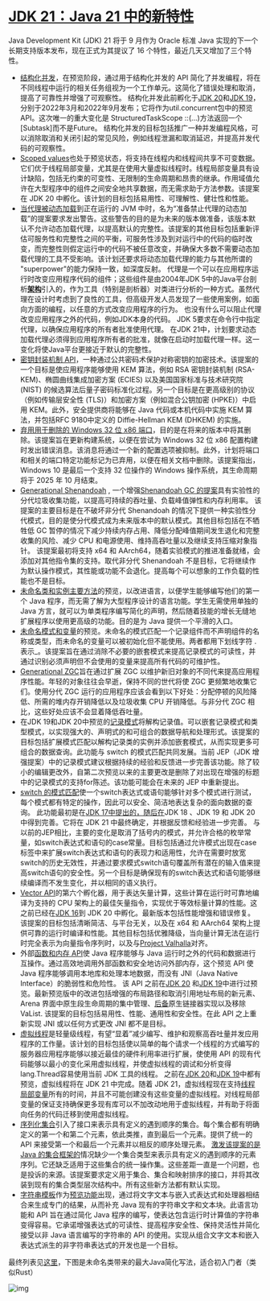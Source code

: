 # [JDK 21：Java 21 中的新特性](https://www.infoworld.com/article/3689880/jdk-21-the-new-features-in-java-21.html)

Java Development Kit (JDK) 21 将于 9 月作为 Oracle 标准 Java 实现的下一个长期支持版本发布，现在正式为其提议了 16 个特性，最近几天又增加了三个特性。

- [结构化并发](https://openjdk.org/jeps/453)，在预览阶段，通过用于结构化并发的 API 简化了并发编程，将在不同线程中运行的相关任务组视为一个工作单元。这简化了错误处理和取消，提高了可靠性并增强了可观察性。
  结构化并发此前孵化于[JDK 20](https://www.infoworld.com/article/3676699/jdk-20-the-new-features-in-java-20.html)和[JDK 19](https://www.infoworld.com/article/3653331/jdk-19-the-new-features-in-java-19.html)，分别于2022年3月和2022年9月发布；它将作为util.concurrent包中的预览 API。这次唯一的重大变化是 StructuredTaskScope ::(…)方法返回一个[Subtask]而不是Future。
  结构化并发的目标包括推广一种并发编程风格，可以消除取消和关闭引起的常见风险，例如线程泄漏和取消延迟，并提高并发代码的可观察性。
- [Scoped values](https://openjdk.org/jeps/446)也处于预览状态，将支持在线程内和线程间共享不可变数据。它们优于线程局部变量，尤其是在使用大量虚拟线程时。线程局部变量具有设计缺陷，包括无约束的可变性、无限制的生命周期和昂贵的继承。作用域值允许在大型程序中的组件之间安全地共享数据，而无需求助于方法参数。该提案在 JDK 20 中孵化。该计划的目标包括易用性、可理解性、健壮性和性能。
- [当代理被动态加载](https://openjdk.org/jeps/451)到正在运行的 JVM 中时，名为“准备禁止代理的动态加载”的提案要求发出警告。这些警告的目的是为未来的版本做准备，该版本默认不允许动态加载代理，以提高默认的完整性。该提案的其他目标包括重新评估可服务性和完整性之间的平衡，可服务性涉及到对运行中的代码的临时改变，而完整性则假定运行中的代码不被任意改变，并确保大多数不需要动态加载代理的工具不受影响。该计划还要求将动态加载代理的能力与其他所谓的 "superpower"的能力保持一致，如深度反射。
  代理是一个可以在应用程序运行时改变应用程序代码的组件；这些组件是由2004年JDK 5中的Java平台剖析[**架构**](https://www.jdon.com/tag-249/)引入的，作为工具（特别是剖析器）对类进行分析的一种方式。虽然代理在设计时考虑到了良性的工具，但高级开发人员发现了一些使用案例，如面向方面的编程，以任意的方式改变应用程序的行为。
  也没有什么可以阻止代理改变应用程序之外的代码，例如JDK本身的代码。
  JDK 5要求在命令行中指定代理，以确保应用程序的所有者批准使用代理。
  在JDK 21中，计划要求动态加载代理必须得到应用程序所有者的批准，就像在启动时加载代理一样。这一变化将使Java平台更接近于默认的完整性。
- [密钥封装机制 API](https://openjdk.org/jeps/452)，一种通过公共密码术保护对称密钥的加密技术。该提案的一个目标是使应用程序能够使用 KEM 算法，例如 RSA 密钥封装机制 (RSA-KEM)、椭圆曲线集成加密方案 (ECIES) 以及美国国家标准与技术研究院 (NIST) 的候选算法后量子密码标准化过程。另一个目标是在更高级别的协议（例如传输层安全性 (TLS)）和加密方案（例如混合公钥加密 (HPKE)）中启用 KEM。此外，安全提供商将能够在 Java 代码或本机代码中实施 KEM 算法，并包括RFC 9180中定义的 Diffie-Hellman KEM (DHKEM) 的实施。
- [弃用用于删除的 Windows 32 位 x86 端口](https://openjdk.org/jeps/449)，目的是在将来的版本中将其删除。该提案旨在更新构建系统，以便在尝试为 Windows 32 位 x86 配置构建时发出错误消息。该消息将通过一个新的配置选项被抑制。此外，计划将端口和相关的端口特定功能标记为已弃用，以便在相关文档中删除。该提案指出，Windows 10 是最后一个支持 32 位操作的 Windows 操作系统，其生命周期将于 2025 年 10 月结束。
- [Generational Shenandoah](https://openjdk.org/jeps/404) , 一个增强[Shenandoah GC 的提案](https://openjdk.org/projects/shenandoah/)具有实验性的分代垃圾收集功能，以提高可持续的吞吐量、负载峰值弹性和内存利用率。
  该提案的主要目标是在不破坏非分代 Shenandoah 的情况下提供一种实验性分代模式，目的是使分代模式成为未来版本中的默认模式。其他目标包括在不牺牲低 GC 暂停的情况下减少持续内存占用、降低分配峰值期间发生退化和完整收集的风险、减少 CPU 和电源使用、维持高吞吐量以及继续支持压缩对象指针。
  该提案最初将支持 x64 和 AArch64，随着实验模式的推进准备就绪，会添加对其他指令集的支持。取代非分代 Shenandoah 不是目标，它将继续作为默认操作模式，其性能或功能不会退化。提高每个可以想象的工作负载的性能也不是目标。
- [未命名类和实例主要方法](https://openjdk.org/jeps/445)的预览，以改进语言，以便学生能够编写他们的第一个 Java 程序，而无需了解为大型程序设计的语言功能。学生无需使用单独的 Java 方言，就可以为单类程序编写简化的声明，然后随着技能的增长无缝地扩展程序以使用更高级的功能。目的是为 Java 提供一个平滑的入口。
- [未命名模式和变量](https://openjdk.org/jeps/443)的预览。未命名的模式匹配一个记录组件而不声明组件的名称或类型，而未命名的变量可以被初始化但不能使用。两者都用下划线字符 . 表示_。该提案旨在通过消除不必要的嵌套模式来提高记录模式的可读性，并通过识别必须声明但不会使用的变量来提高所有代码的可维护性。
- [Generational ZGC](https://openjdk.org/jeps/439)旨在通过扩展 ZGC 以维护新旧对象的不同代来提高应用程序性能。年轻的对象往往会早逝，保持不同的世代将使 ZGC 更频繁地收集它们。使用分代 ZGC 运行的应用程序应该会看到以下好处：分配停顿的风险降低、所需的堆内存开销降低以及垃圾收集 CPU 开销降低。与非分代 ZGC 相比，这些好处应该不会显着降低吞吐量。
- 在JDK 19和JDK 20中预览的[记录模式](https://openjdk.org/jeps/440)将解构记录值。可以嵌套记录模式和类型模式，以实现强大的、声明式的和可组合的数据导航和处理形式。该提案的目标包括扩展模式匹配以解构记录类的实例并添加嵌套模式，从而实现更多可组合的数据查询。此功能与 switch 的模式匹配共同发展。当前 JEP（JDK 增强提案）中的记录模式建议根据持续的经验和反馈进一步完善该功能。除了较小的编辑更改外，自第二次预览以来的主要更改是删除了对出现在增强的标题中的记录模式的支持for陈述。该功能可能会在未来的 JEP 中重新提出。
- [switch 的模式匹配](https://openjdk.org/jeps/433)使一个switch表达式或语句能够针对多个模式进行测试，每个模式都有特定的操作，因此可以安全、简洁地表达复杂的面向数据的查询。
  此功能最初是在[JDK 17中提出的，随后在](https://www.infoworld.com/article/3606833/jdk-17-the-new-features-in-java-17.html)JDK 18 、JDK 19 和 JDK 20中得到完善。它将在 JDK 21 中最终确定，并根据反馈和经验进一步完善。
  与以前的JEP相比，主要的变化是取消了括号内的模式，并允许合格的枚举常量，如switch表达式和语句的case常量。目标包括通过允许模式出现在case标签中来扩展switch表达式和语句的表现力和适用性，允许在需要时放宽switch的历史无效性，并通过要求模式switch语句覆盖所有潜在的输入值来提高switch语句的安全性。另一个目标是确保现有的switch表达式和语句能够继续编译而不发生变化，并以相同的语义执行。
- [Vector API](https://openjdk.org/jeps/448)的第六个孵化器，用于表达矢量计算，这些计算在运行时可靠地编译为支持的 CPU 架构上的最佳矢量指令，实现优于等效标量计算的性能。这之前已经在[JDK 16](https://www.infoworld.com/article/3569150/jdk-16-the-new-features-in-java-16.html)到 JDK 20 中孵化。最新版本包括性能增强和错误修复。该提案的目标包括清晰简洁、与平台无关，以及在 x64 和 AArch64 架构上提供可靠的运行时编译和性能。其他目标包括优雅降级，当向量计算无法在运行时完全表示为向量指令序列时，以及与[Project Valhalla](https://www.infoworld.com/article/3687670/project-valhalla-a-look-inside-javas-epic-refactor.html)对齐。
- 外部[函数和内存 API](https://openjdk.org/jeps/442)使 Java 程序能够与 Java 运行时之外的代码和数据进行互操作。通过高效地调用外部函数和安全地访问外部内存，这个预览 API 使 Java 程序能够调用本地库和处理本地数据，而没有 JNI（Java Native Interface）的脆弱性和危险性。
  该 API 之前在[JDK 20](https://www.infoworld.com/article/3676699/jdk-20-the-new-features-in-java-20.html) 和[JDK 19](https://www.infoworld.com/article/3653331/jdk-19-the-new-features-in-java-19.html)中进行过预览。最新预览版中的改进包括增强的布局路径和取消引用地址布局的新元素、Arena 界面中原生段生命周期的集中管理、[后备](https://cr.openjdk.org/~pminborg/panama/21/v1/javadoc/java.base/java/lang/foreign/Arena.html)原生链接器实现以及移除VaList. 该提案的目标包括易用性、性能、通用性和安全性。在此 API 之上重新实现 JNI 或以任何方式更改 JNI 都不是目标。
- [虚拟线程](https://openjdk.org/jeps/444)是轻量级线程，有望“显着”减少编写、维护和观察高吞吐量并发应用程序的工作量。该计划的目标包括使以简单的每个请求一个线程的方式编写的服务器应用程序能够以接近最佳的硬件利用率进行扩展，使使用 API 的现有代码能够以最小的变化采用虚拟线程，并使虚拟线程的调试和分析变得lang.Thread容易使用当前 JDK 工具的线程。
  之前在[JDK 20](https://www.infoworld.com/article/3676699/jdk-20-the-new-features-in-java-20.html)和[JDK 19](https://www.infoworld.com/article/3653331/jdk-19-the-new-features-in-java-19.html)中都有预览，虚拟线程将在 JDK 21 中完成。随着 JDK 21，虚拟线程现在支持[线程局部变量](https://openjdk.org/jeps/444Thread-local-variables)所有的时间，并且不可能创建没有这些变量的虚拟线程。对线程局部变量的保证支持确保更多现有库可以不加改动地用于虚拟线程，并有助于将面向任务的代码迁移到使用虚拟线程。
- [序列化集合](https://openjdk.org/jeps/431)引入了接口来表示具有定义的遇到顺序的集合。每个集合都有明确定义的第一个和第二个元素，依此类推，直到最后一个元素。提供了统一的 API 来接受第一个和最后一个元素并以相反的顺序处理元素。
  [激发该提案的是 Java 的集合框架的](https://docs.oracle.com/en/java/javase/19/docs/api/java.base/java/util/doc-files/coll-index.html)情况缺少一个集合类型来表示具有定义的遇到顺序的元素序列。它还缺乏适用于这些集合的统一操作集。这些差距一直是一个问题，也是投诉的来源。该提案要求定义用于集合、集合和映射排序的接口，并将其改装到现有的集合类型层次结构中。所有这些新方法都有默认实现。
- [字符串模板](https://openjdk.org/jeps/430)作为[预览功能](https://openjdk.org/jeps/12)出现，通过将文字文本与嵌入式表达式和处理器相结合来生成专门的结果，从而补充 Java 现有的字符串文字和文本块。此语言功能和 API 旨在通过简化 Java 程序的编写，使表达包含运行时计算值的字符串变得容易。它承诺增强表达式的可读性、提高程序安全性、保持灵活性并简化接受以非 Java 语言编写的字符串的 API 的使用。实现从组合文字文本和嵌入表达式派生的非字符串表达式的开发也是一个目标。



最终列表见[这里](https://openjdk.org/projects/jdk/21/)，下图是未命名类带来的最大Java简化写法，适合初入门者（类似Rust）

![img](https://www.jdon.com/simgs/2023/java21.png)